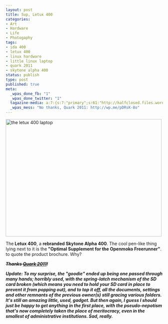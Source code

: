 ```yaml
--- 
layout: post
title: Sup, Letux 400
categories: 
- Art
- Hardware
- Life
- Photogaphy
tags: 
- ida 400
- letux 400
- linux hardware
- little linux laptop
- quark 2011
- skytone alpha 400
status: publish
type: post
published: true
meta: 
  _wpas_done_fb: "1"
  _wpas_done_twitter: "1"
  tagazine-media: a:7:{s:7:"primary";s:61:"http://halfclosed.files.wordpress.com/2011/03/13032011601.jpg";s:6:"images";a:1:{s:61:"http://halfclosed.files.wordpress.com/2011/03/13032011601.jpg";a:6:{s:8:"file_url";s:61:"http://halfclosed.files.wordpress.com/2011/03/13032011601.jpg";s:5:"width";s:3:"500";s:6:"height";s:3:"375";s:4:"type";s:5:"image";s:4:"area";s:6:"187500";s:9:"file_path";s:0:"";}}s:6:"videos";a:0:{}s:11:"image_count";s:1:"1";s:6:"author";s:7:"9811342";s:7:"blog_id";s:7:"9500306";s:9:"mod_stamp";s:19:"2011-05-05 04:27:06";}
  _wpas_mess: "No thanks, Quark 2011: http://wp.me/pDRsK-8o"
---
```

<img class="aligncenter size-full wp-image-521" title="letux400" src="http://halfclosed.files.wordpress.com/2011/03/13032011601.jpg" alt="the letux 400 laptop" width="500" height="375" />

The<strong> Letux 400</strong>, a <strong>rebranded Skytone Alpha 400</strong>. The cool pen-like thing lying next to it is the<strong> "Optimal Supplement for the Openmoko Freerunner"</strong>. to quote the product brochure. Why?

<strong><del><em>Thanks <a href="http://www.bits-quark.org" target="_blank">Quark 2011</a>!</em></del></strong>

<strong><em>Update: To my surprise, the "goodie" ended up being one passed through many hands; horribly used, with the spring-latch mechanism of the SD card broken (which means you need to hold your SD card in place to prevent it from popping out), </em><em>and to top it off, all the documents, settings and other remnants of the previous owner(s) still gracing various folders. It's still an amazing little, used, gadget. But then again, I guess I should just be happy to get anything in the first place, with the pseudo-nepotism that's now completely taken the place of meritocracy, even in the smallest of administrative institutions. Sad, really.
</em></strong>
